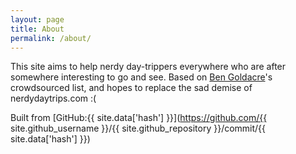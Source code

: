 ```yaml
---
layout: page
title: About
permalink: /about/
---
```


This site aims to help nerdy day-trippers everywhere who are after somewhere
interesting to go and see. Based on [Ben Goldacre](https://twitter.com/bengoldacre)'s
crowdsourced list, and hopes to replace the sad demise of nerdydaytrips.com :(

Built from [GitHub:{{ site.data['hash'] }}](https://github.com/{{ site.github_username }}/{{ site.github_repository }}/commit/{{ site.data['hash'] }})
